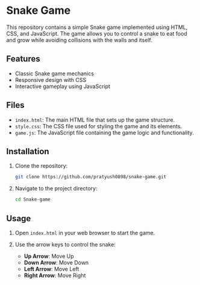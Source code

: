 # Snake Game

This repository contains a simple Snake game implemented using HTML, CSS, and JavaScript. The game allows you to control a snake to eat food and grow while avoiding collisions with the walls and itself.

## Features

- Classic Snake game mechanics
- Responsive design with CSS
- Interactive gameplay using JavaScript

## Files

- `index.html`: The main HTML file that sets up the game structure.
- `style.css`: The CSS file used for styling the game and its elements.
- `game.js`: The JavaScript file containing the game logic and functionality.

## Installation

1. Clone the repository:
    ```bash
    git clone https://github.com/pratyush0898/snake-game.git
    ```
2. Navigate to the project directory:
    ```bash
    cd Snake-game
    ```

## Usage

1. Open `index.html` in your web browser to start the game.

2. Use the arrow keys to control the snake:
    - **Up Arrow**: Move Up
    - **Down Arrow**: Move Down
    - **Left Arrow**: Move Left
    - **Right Arrow**: Move Right
